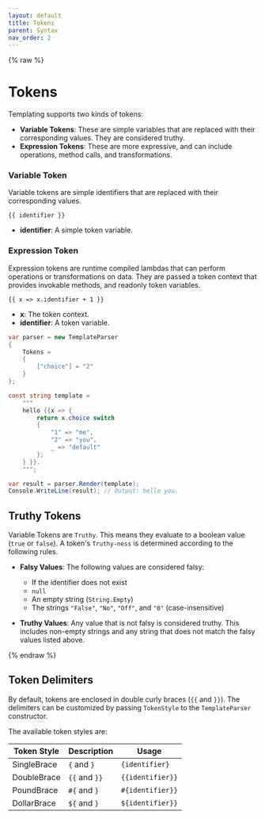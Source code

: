 ```yaml
---
layout: default
title: Tokens
parent: Syntax
nav_order: 2
---
```

{% raw %}
# Tokens

Templating supports two kinds of tokens:

- **Variable Tokens**: These are simple variables that are replaced with their corresponding values. They are considered truthy.
- **Expression Tokens**: These are more expressive, and can include operations, method calls, and transformations.

### Variable Token

Variable tokens are simple identifiers that are replaced with their corresponding values.

`{{ identifier }}`

- **identifier**: A simple token variable.

### Expression Token

Expression tokens are runtime compiled lambdas that can perform operations or transformations on data.
They are passed a token context that provides invokable methods, and readonly token variables.

`{{ x => x.identifier + 1 }}`

- **x**: The token context.
- **identifier**: A token variable.

```csharp
var parser = new TemplateParser
{
    Tokens =
    {
        ["choice"] = "2"
    }
};

const string template =
    """
    hello {{x => {
        return x.choice switch
        {
            "1" => "me",
            "2" => "you",
            _ => "default"
        };
    } }}.
    """;

var result = parser.Render(template);
Console.WriteLine(result); // Output: hello you.
```

## Truthy Tokens

Variable Tokens are `Truthy`. This means they evaluate to a boolean value
(`true` or `false`). A token's `Truthy-ness` is determined according to the following rules. 

- **Falsy Values**: The following values are considered falsy:
   - If the identifier does not exist
   - `null`
   - An empty string (`String.Empty`)
   - The strings `"False"`, `"No"`, `"Off"`, and `"0"` (case-insensitive)

- **Truthy Values**: Any value that is not falsy is considered truthy. This includes non-empty strings 
  and any string that does not match the falsy values listed above.

{% endraw %}

## Token Delimiters

By default, tokens are enclosed in double curly braces (`{{` and `}}`). The delimiters can be customized
by passing `TokenStyle` to the `TemplateParser` constructor.

The available token styles are:

| Token Style | Description    | Usage
| ----------- | -------------- | ----------------
| SingleBrace | `{` and `}`    | `{identifier}`
| DoubleBrace | `{{` and `}}`  | `{{identifier}}`
| PoundBrace  | `#{` and `}`   | `#{identifier}}`
| DollarBrace | `${` and `}`   | `${identifier}}`


